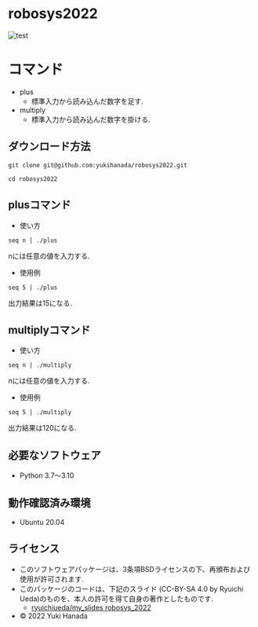 # robosys2022
![test](https://github.com/yukihanada/robosys2022/actions/workflows/test.yml/badge.svg)
# コマンド
* plus
  * 標準入力から読み込んだ数字を足す.
* multiply
  * 標準入力から読み込んだ数字を掛ける.

## ダウンロード方法
```
git clone git@github.com:yukihanada/robosys2022.git
```
```
cd robosys2022
```

## plusコマンド
* 使い方
```
seq n | ./plus
```
nには任意の値を入力する.

* 使用例
```
seq 5 | ./plus
```
出力結果は15になる.

## multiplyコマンド
* 使い方
```
seq n | ./multiply
```
nには任意の値を入力する.

* 使用例
```
seq 5 | ./multiply
```
出力結果は120になる.

## 必要なソフトウェア
* Python 3.7～3.10

## 動作確認済み環境
* Ubuntu 20.04

## ライセンス
* このソフトウェアパッケージは、3条項BSDライセンスの下、再頒布および使用が許可されます.
* このパッケージのコードは、下記のスライド (CC-BY-SA 4.0 by Ryuichi Ueda)のものを、本人の許可を得て自身の著作としたものです.
  * [ryuichiueda/my_slides robosys_2022](https://github.com/ryuichiueda/my_slides/tree/master/robosys_2022)
* © 2022 Yuki Hanada

